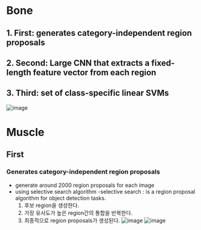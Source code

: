 # Bone
## 1. First: generates category-independent region proposals
## 2. Second: Large CNN that extracts a fixed-length feature vector from each region
## 3. Third: set of class-specific linear SVMs
![image](https://user-images.githubusercontent.com/91417254/206923902-755c0fdb-fc12-4ca9-9c61-63e9acc0d3c6.png)

# Muscle
## First
### Generates category-independent region proposals
- generate around 2000 region proposals for each image
- using selective search algorithm
  -selective search : is a region proposal algorithm for object detection tasks.
    1. 후보 region을 생성한다.
    2. 가장 유사도가 높은 region간의 통합을 반복한다.
    3. 최종적으로 region proposals가 생성된다.
    ![image](https://user-images.githubusercontent.com/91417254/206923964-b324a854-2f59-49b4-bdb1-e35662287af2.png)
    ![image](https://user-images.githubusercontent.com/91417254/206923972-0136caf8-8956-4932-9cae-f9b3cbad9d8b.png)
